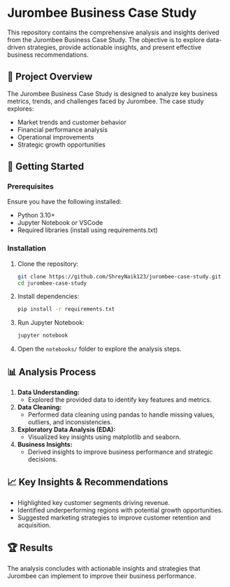 # Jurombee Business Case Study

This repository contains the comprehensive analysis and insights derived from the Jurombee Business Case Study. The objective is to explore data-driven strategies, provide actionable insights, and present effective business recommendations.

## 📄 Project Overview
The Jurombee Business Case Study is designed to analyze key business metrics, trends, and challenges faced by Jurombee. The case study explores:
- Market trends and customer behavior
- Financial performance analysis
- Operational improvements
- Strategic growth opportunities



## 🚀 Getting Started

### Prerequisites
Ensure you have the following installed:
- Python 3.10+
- Jupyter Notebook or VSCode
- Required libraries (install using requirements.txt)

### Installation
1. Clone the repository:
   ```bash
   git clone https://github.com/ShreyNaik123/jurombee-case-study.git
   cd jurombee-case-study
   ```
2. Install dependencies:
   ```bash
   pip install -r requirements.txt
   ```
3. Run Jupyter Notebook:
   ```bash
   jupyter notebook
   ```
4. Open the `notebooks/` folder to explore the analysis steps.

## 📊 Analysis Process
1. **Data Understanding:**
   - Explored the provided data to identify key features and metrics.
2. **Data Cleaning:**
   - Performed data cleaning using pandas to handle missing values, outliers, and inconsistencies.
3. **Exploratory Data Analysis (EDA):**
   - Visualized key insights using matplotlib and seaborn.
4. **Business Insights:**
   - Derived insights to improve business performance and strategic decisions.

## 📈 Key Insights & Recommendations
- Highlighted key customer segments driving revenue.
- Identified underperforming regions with potential growth opportunities.
- Suggested marketing strategies to improve customer retention and acquisition.

## 🏆 Results
The analysis concludes with actionable insights and strategies that Jurombee can implement to improve their business performance.


